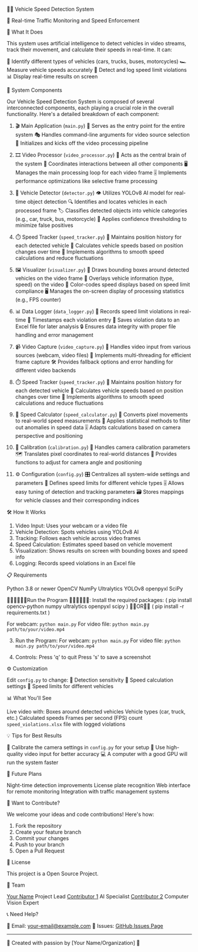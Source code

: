  🚗💨 Vehicle Speed Detection System

 🎥 Real-time Traffic Monitoring and Speed Enforcement

🌟 What It Does

This system uses artificial intelligence to detect vehicles in video streams, 
track their movement, and calculate their speeds in real-time. It can:

🚙 Identify different types of vehicles (cars, trucks, buses, motorcycles)
🏎️ Measure vehicle speeds accurately
🚦 Detect and log speed limit violations
📊 Display real-time results on screen


🧩 System Components

Our Vehicle Speed Detection System is composed of several interconnected components,
each playing a crucial role in the overall functionality. 
Here's a detailed breakdown of each component:

 1. 🎬 Main Application (`main.py`)
🚀 Serves as the entry point for the entire system
🎭 Handles command-line arguments for video source selection
🏁 Initializes and kicks off the video processing pipeline

 2. 🎞️ Video Processor (`video_processor.py`)
🧠 Acts as the central brain of the system
🔄 Coordinates interactions between all other components
🖥️ Manages the main processing loop for each video frame
🎚️ Implements performance optimizations like selective frame processing

 3. 🚗 Vehicle Detector (`detector.py`)
👁️ Utilizes YOLOv8 AI model for real-time object detection
🔍 Identifies and locates vehicles in each processed frame
🏷️ Classifies detected objects into vehicle categories (e.g., car, truck, bus, motorcycle)
🎯 Applies confidence thresholding to minimize false positives

 4. ⏱️ Speed Tracker (`speed_tracker.py`)
📍 Maintains position history for each detected vehicle
🧮 Calculates vehicle speeds based on position changes over time
🔢 Implements algorithms to smooth speed calculations and reduce fluctuations

 5. 🖼️ Visualizer (`visualizer.py`)
🎨 Draws bounding boxes around detected vehicles on the video frame
📝 Overlays vehicle information (type, speed) on the video
🚦 Color-codes speed displays based on speed limit compliance
🖥️ Manages the on-screen display of processing statistics (e.g., FPS counter)

 6. 📊 Data Logger (`data_logger.py`)
📝 Records speed limit violations in real-time
📅 Timestamps each violation entry
📂 Saves violation data to an Excel file for later analysis
🔒 Ensures data integrity with proper file handling and error management

 7. 📹 Video Capture (`video_capture.py`)
🎥 Handles video input from various sources (webcam, video files)
🧵 Implements multi-threading for efficient frame capture
🛠️ Provides fallback options and error handling for different video backends

 8. ⏱️ Speed Tracker (`speed_tracker.py`)
📍 Maintains position history for each detected vehicle
🧮 Calculates vehicle speeds based on position changes over time
🔢 Implements algorithms to smooth speed calculations and reduce fluctuations

 9. 🧮 Speed Calculator (`speed_calculator.py`)
📐 Converts pixel movements to real-world speed measurements
🧪 Applies statistical methods to filter out anomalies in speed data
🎚️ Adapts calculations based on camera perspective and positioning

 10. 📏 Calibration (`calibration.py`)
📐 Handles camera calibration parameters
🗺️ Translates pixel coordinates to real-world distances
🔧 Provides functions to adjust for camera angle and positioning

 11. ⚙️ Configuration (`config.py`)
🎛️ Centralizes all system-wide settings and parameters
🚥 Defines speed limits for different vehicle types
🎚️ Allows easy tuning of detection and tracking parameters
🗃️ Stores mappings for vehicle classes and their corresponding indices

 🛠️ How It Works

1. Video Input: Uses your webcam or a video file
2. Vehicle Detection: Spots vehicles using YOLOv8 AI
3. Tracking: Follows each vehicle across video frames
4. Speed Calculation: Estimates speed based on vehicle movement
5. Visualization: Shows results on screen with bounding boxes and speed info
6. Logging: Records speed violations in an Excel file

 📋 Requirements

Python 3.8 or newer
OpenCV
NumPy
Ultralytics YOLOv8
openpyxl
SciPy

🏃‍➡️🏃‍➡️🏃‍➡️Run the Program 🏃‍➡️🏃‍➡️🏃‍➡️:
  Install the required packages:
   ( pip install opencv-python numpy ultralytics openpyxl scipy ) 📏📏OR📏📏 ( pip install -r requirements.txt )
 
  For webcam: `python main.py`
  For video file: `python main.py path/to/your/video.mp4`


3. Run the Program:
For webcam: `python main.py`
For video file: `python main.py path/to/your/video.mp4`

4. Controls:
Press 'q' to quit
Press 's' to save a screenshot

 ⚙️ Customization

Edit `config.py` to change:
🎯 Detection sensitivity
🏁 Speed calculation settings
🚄 Speed limits for different vehicles

 📊 What You'll See

Live video with:
Boxes around detected vehicles
Vehicle types (car, truck, etc.)
Calculated speeds
Frames per second (FPS) count
`speed_violations.xlsx` file with logged violations

 💡 Tips for Best Results

📏 Calibrate the camera settings in `config.py` for your setup
🎥 Use high-quality video input for better accuracy
💻 A computer with a good GPU will run the system faster

 🔮 Future Plans

Night-time detection improvements
License plate recognition
Web interface for remote monitoring
Integration with traffic management systems

 🤝 Want to Contribute?

We welcome your ideas and code contributions! Here's how:
1. Fork the repository
2. Create your feature branch
3. Commit your changes
4. Push to your branch
5. Open a Pull Request

 📄 License

This project is a Open Source Project.

 👥 Team

[Your Name](https://github.com/yourusername) Project Lead
[Contributor 1](https://github.com/contributor1) AI Specialist
[Contributor 2](https://github.com/contributor2) Computer Vision Expert

 📞 Need Help?

📧 Email: your-email@example.com
🐛 Issues: [GitHub Issues Page](https://github.com/yourusername/vehicle-speed-detection/issues)

---

🌟 Created with passion by [Your Name/Organization] 🌟
